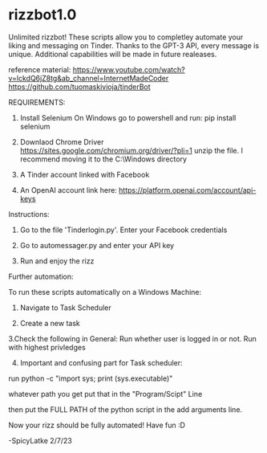 # rizzbot1.0
Unlimited rizzbot! These scripts allow you to completley automate your liking and messaging on Tinder. Thanks to the GPT-3 API, every message is unique. Additional capabilities will be made in future realeases. 

reference material: 
https://www.youtube.com/watch?v=lckdQ6jZ8tg&ab_channel=InternetMadeCoder
https://github.com/tuomaskivioja/tinderBot

REQUIREMENTS: 

1. Install Selenium 
   On Windows go to powershell and run: pip install selenium

2. Downlaod Chrome Driver 
    https://sites.google.com/chromium.org/driver/?pli=1
    unzip the file. I recommend moving it to the C:\Windows directory

3. A Tinder account linked with Facebook 

4. An OpenAI account 
    link here: https://platform.openai.com/account/api-keys


Instructions: 

1. Go to the file 'Tinderlogin.py'. Enter your Facebook credentials 

2. Go to automessager.py and enter your API key 

3. Run and enjoy the rizz

Further automation: 

To run these scripts automatically on a Windows Machine: 

1. Navigate to Task Scheduler

2. Create a new task 

3.Check the following in General: Run whether user is logged in or not. Run with highest privledges 

4. Important and confusing part for Task scheduler: 

run  python -c "import sys; print (sys.executable)" 

whatever path you get put that in the "Program/Scipt" Line 

then put the FULL PATH of the python script in the add arguments line. 


Now your rizz should be fully automated! Have fun :D

-SpicyLatke 2/7/23 




